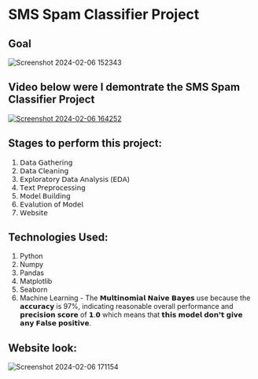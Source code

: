 # SMS Spam Classifier Project

## Goal 

![Screenshot 2024-02-06 152343](https://github.com/Saquibtechlotraining/image-added-readme/assets/91885135/db93e350-38eb-454b-a4d6-f1ed4c925302)

## Video below were I demontrate the SMS Spam Classifier Project
[![Screenshot 2024-02-06 164252](https://github.com/Saquibtechlotraining/image-added-readme/assets/91885135/b4f07fee-7513-43f8-8215-364d39d190fb)](https://youtu.be/L8kQ1TywfcY?si=JyDq4p5LaAGqVSCc)


## Stages to perform this project:
1. 𝖣𝖺𝗍𝖺 𝖦𝖺𝗍𝗁𝖾𝗋𝗂𝗇𝗀
2. 𝖣𝖺𝗍𝖺 𝖢𝗅𝖾𝖺𝗇𝗂𝗇𝗀
3. 𝖤𝗑𝗉𝗅𝗈𝗋𝖺𝗍𝗈𝗋𝗒 𝖣𝖺𝗍𝖺 𝖠𝗇𝖺𝗅𝗒𝗌𝗂𝗌 (𝖤𝖣𝖠)
4. 𝖳𝖾𝗑𝗍 𝖯𝗋𝖾𝗉𝗋𝗈𝖼𝖾𝗌𝗌𝗂𝗇𝗀
5. 𝖬𝗈𝖽𝖾𝗅 𝖡𝗎𝗂𝗅𝖽𝗂𝗇𝗀
6. 𝖤𝗏𝖺𝗅𝗎𝗍𝗂𝗈𝗇 𝗈𝖿 𝖬𝗈𝖽𝖾𝗅
7. 𝖶𝖾𝖻𝗌𝗂𝗍𝖾

## Technologies Used:
1. Python
2. Numpy
3. Pandas
4. Matplotlib
5. Seaborn
6. Machine Learning - The 𝗠𝘂𝗹𝘁𝗶𝗻𝗼𝗺𝗶𝗮𝗹 𝗡𝗮𝗶𝘃𝗲 𝗕𝗮𝘆𝗲𝘀 use because the 𝗮𝗰𝗰𝘂𝗿𝗮𝗰𝘆 is 97%, indicating reasonable overall performance and 𝗽𝗿𝗲𝗰𝗶𝘀𝗶𝗼𝗻 𝘀𝗰𝗼𝗿𝗲 of 𝟭.𝟬 which means that 𝘁𝗵𝗶𝘀 𝗺𝗼𝗱𝗲𝗹 𝗱𝗼𝗻❜𝘁 𝗴𝗶𝘃𝗲 𝗮𝗻𝘆 𝗙𝗮𝗹𝘀𝗲 𝗽𝗼𝘀𝗶𝘁𝗶𝘃𝗲.

## Website look:

![Screenshot 2024-02-06 171154](https://github.com/Saquibtechlotraining/image-added-readme/assets/91885135/c9b36e2a-4afb-448d-97e4-e353b46bb37f)




